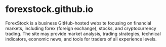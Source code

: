 # forexstock.github.io
ForexStock  is a business GitHub-hosted website focusing on financial markets, including forex (foreign exchange), stocks, and cryptocurrency trading. The site may provide market analysis, trading strategies, technical indicators, economic news, and tools for traders of all experience levels. 
